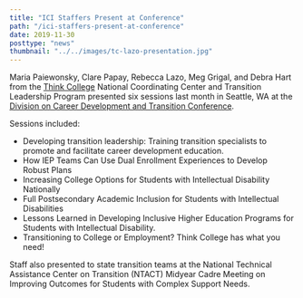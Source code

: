 ```yaml
---
title: "ICI Staffers Present at Conference"
path: "/ici-staffers-present-at-conference"
date: 2019-11-30
posttype: "news"
thumbnail: "../../images/tc-lazo-presentation.jpg"
---
```







Maria Paiewonsky, Clare Papay, Rebecca Lazo, Meg Grigal, and Debra Hart from the [Think College](https://thinkcollege.net/) National Coordinating Center and Transition Leadership Program presented six sessions last month in Seattle, WA at the [Division on Career Development and Transition Conference](https://community.cec.sped.org/dcdt/dcdt-conferences/dcdt-2017).


Sessions included:

* Developing transition leadership: Training transition specialists to promote and facilitate career development education.
* How IEP Teams Can Use Dual Enrollment Experiences to Develop Robust Plans
* Increasing College Options for Students with Intellectual Disability Nationally
* Full Postsecondary Academic Inclusion for Students with Intellectual Disabilities
* Lessons Learned in Developing Inclusive Higher Education Programs for Students with Intellectual Disability.
* Transitioning to College or Employment? Think College has what you need!


Staff also presented to state transition teams at the National Technical Assistance Center on Transition (NTACT) Midyear Cadre Meeting on Improving Outcomes for Students with Complex Support Needs.


